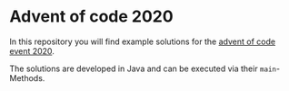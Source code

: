# Advent of code 2020
In this repository you will find example solutions for the [advent of code event 2020](https://adventofcode.com/).

The solutions are developed in Java and can be executed via their `main`-Methods.